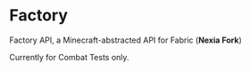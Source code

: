# Factory
Factory API, a Minecraft-abstracted API for Fabric
(**Nexia Fork**)

Currently for Combat Tests only.
